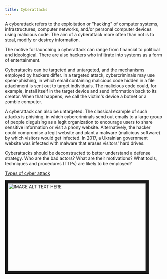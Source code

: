 ```yaml
---
title: Cyberattacks
---
```

A cyberattack refers to the exploitation or "hacking" of computer systems, infrastructures, computer networks, and/or personal computer devices using malicious code. The aim of a cyberattack more often than not is to steal, modify or destroy information. 

The motive for launching a cyberattack can range from financial to political and ideological. There are also hackers who infiltrate into systems as a form of entertainment.

Cyberattacks can be targeted and untargeted, and the mechanisms employed by hackers differ. In a targeted attack, cybercriminals may use spear-phishing, in which email containing malicious code hidden in a file attachment is sent out to target individuals. The malicious code could, for example, install itself in the target device and send information back to its creator. When that happens, we call the victim's device a botnet or a zombie computer.

A cyberattack can also be untargeted. The classical example of such attacks is phishing, in which cybercriminals send out emails to a large group of people disguising as a legit organization to encourage users to share sensitive information or visit a phony website. Alternatively, the hacker could compromise a legit website and plant a malware (malicious software) by which visitors would get infected. In 2017, a Ukrainian government website was infected with malware that erases visitors' hard drives.

Cyberattacks should be deconstructed to better understand a defense strategy.  Who are the bad actors?  What are their motivations? What tools, techniques and procedures (TTPs) are likely to be employed?  

<a href="https://i.ytimg.com/an_webp/Qyk9yY-vEik/mqdefault_6s.webp?du=3000&sqp=COqO3c8F&rs=AOn4CLAmoh2Klkm9uNzvhFW592tlSwmwLw"/>Types of cyber attack
</a>

   <a href="https://www.youtube.com/watch?v=Qyk9yY-vEik" target="_blank"><img src="https://i.ytimg.com/an_webp/Qyk9yY-vEik/mqdefault_6s.webp?du=3000&sqp=COqO3c8F&rs=AOn4CLAmoh2Klkm9uNzvhFW592tlSwmwLw"
        alt="IMAGE ALT TEXT HERE" width="440" height="280" border="10" /></a>


